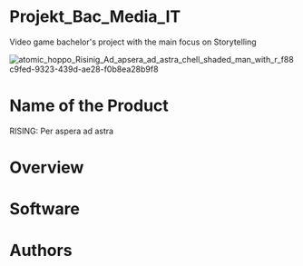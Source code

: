 # Projekt_Bac_Media_IT
Video game bachelor's project with the main focus on Storytelling


![atomic_hoppo_Risinig_Ad_apsera_ad_astra_chell_shaded_man_with_r_f88c9fed-9323-439d-ae28-f0b8ea28b9f8](https://media.github.fh-kaernten.at/user/425/files/77b4dfb2-4b0b-47b5-aecf-06d068ee0790)

# Name of the Product
RISING: Per aspera ad astra

# Overview

# Software

# Authors

